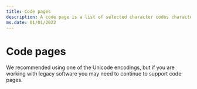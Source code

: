 ```yaml
---
title: Code pages
description: A code page is a list of selected character codes characters represented as code points in a certain order.
ms.date: 01/01/2022
---
```


# Code pages

We recommended using one of the Unicode encodings, but if you are working with legacy software you may need to continue to support code pages.
